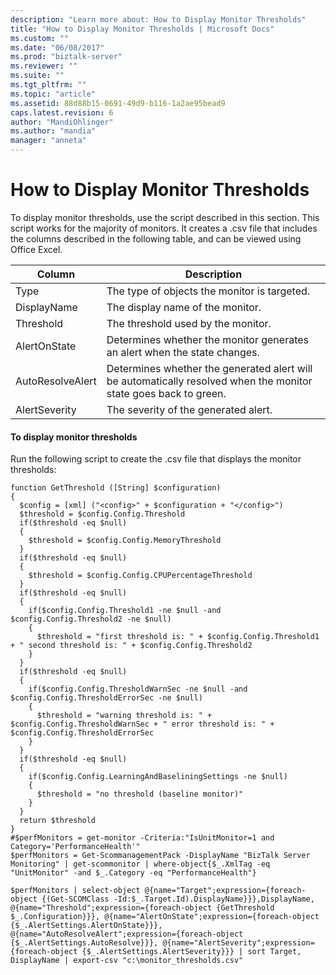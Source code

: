 ```yaml
---
description: "Learn more about: How to Display Monitor Thresholds"
title: "How to Display Monitor Thresholds | Microsoft Docs"
ms.custom: ""
ms.date: "06/08/2017"
ms.prod: "biztalk-server"
ms.reviewer: ""
ms.suite: ""
ms.tgt_pltfrm: ""
ms.topic: "article"
ms.assetid: 88d88b15-0691-49d9-b116-1a2ae95bead9
caps.latest.revision: 6
author: "MandiOhlinger"
ms.author: "mandia"
manager: "anneta"
---
```

# How to Display Monitor Thresholds
To display monitor thresholds, use the script described in this section. This script works for the majority of monitors. It creates a .csv file that includes the columns described in the following table, and can be viewed using Office Excel.  
  
|Column|Description|  
|------------|-----------------|  
|Type|The type of objects the monitor is targeted.|  
|DisplayName|The display name of the monitor.|  
|Threshold|The threshold used by the monitor.|  
|AlertOnState|Determines whether the monitor generates an alert when the state changes.|  
|AutoResolveAlert|Determines whether the generated alert will be automatically resolved when the monitor state goes back to green.|  
|AlertSeverity|The severity of the generated alert.|  
  
#### To display monitor thresholds  
 Run the following script to create the .csv file that displays the monitor thresholds:  
  
```  
function GetThreshold ([String] $configuration)   
{   
  $config = [xml] ("<config>" + $configuration + "</config>")   
  $threshold = $config.Config.Threshold   
  if($threshold -eq $null)   
  {   
    $threshold = $config.Config.MemoryThreshold   
  }   
  if($threshold -eq $null)   
  {   
    $threshold = $config.Config.CPUPercentageThreshold   
  }   
  if($threshold -eq $null)   
  {   
    if($config.Config.Threshold1 -ne $null -and $config.Config.Threshold2 -ne $null)   
    {   
      $threshold = "first threshold is: " + $config.Config.Threshold1 + " second threshold is: " + $config.Config.Threshold2   
    }   
  }   
  if($threshold -eq $null)   
  {   
    if($config.Config.ThresholdWarnSec -ne $null -and $config.Config.ThresholdErrorSec -ne $null)   
    {   
      $threshold = "warning threshold is: " + $config.Config.ThresholdWarnSec + " error threshold is: " + $config.Config.ThresholdErrorSec   
    }   
  }   
  if($threshold -eq $null)   
  {   
    if($config.Config.LearningAndBaseliningSettings -ne $null)   
    {   
      $threshold = "no threshold (baseline monitor)"   
    }   
  }   
  return $threshold   
}   
#$perfMonitors = get-monitor -Criteria:"IsUnitMonitor=1 and Category='PerformanceHealth'"   
$perfMonitors = Get-ScommanagementPack -DisplayName "BizTalk Server Monitoring" | get-scommonitor | where-object{$_.XmlTag -eq "UnitMonitor" -and $_.Category -eq "PerformanceHealth"}  
  
$perfMonitors | select-object @{name="Target";expression={foreach-object {(Get-SCOMClass -Id:$_.Target.Id).DisplayName}}},DisplayName, @{name="Threshold";expression={foreach-object {GetThreshold $_.Configuration}}}, @{name="AlertOnState";expression={foreach-object {$_.AlertSettings.AlertOnState}}}, @{name="AutoResolveAlert";expression={foreach-object {$_.AlertSettings.AutoResolve}}}, @{name="AlertSeverity";expression={foreach-object {$_.AlertSettings.AlertSeverity}}} | sort Target, DisplayName | export-csv "c:\monitor_thresholds.csv"  
  
```
